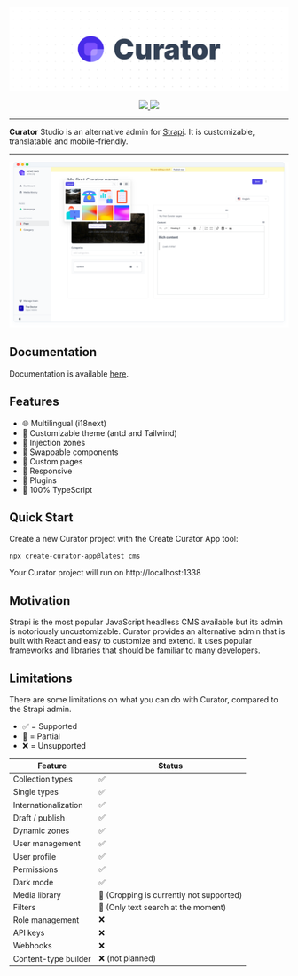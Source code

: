 ![Curator Logo](https://raw.githubusercontent.com/its-devtastic/curator/main/media/banner.png)

<div align="center">
  <a aria-label="Stars" href="https://github.com/its-devtastic/curator/stargazers">
    <img src="https://img.shields.io/github/stars/its-devtastic/curator">
  </a>
<a aria-label="NPM" href="https://www.npmjs.com/package/@curatorjs/studio">
    <img src="https://img.shields.io/npm/dm/%40curatorjs/studio">
  </a>
</div>

---

**Curator** Studio is an alternative admin for [Strapi](https://www.strapi.io). It is customizable, translatable and mobile-friendly.

---

![Preview](https://raw.githubusercontent.com/its-devtastic/curator/main/media/preview.png)

## Documentation

Documentation is available [here](https://its-devtastic.github.io/curator/).

## Features

- 🌐 Multilingual (i18next)
- 🎨 Customizable theme (antd and Tailwind)
- 🧩 Injection zones
- 🧱 Swappable components
- 📜 Custom pages
- 📱 Responsive
- 🔌 Plugins
- 💯 100% TypeScript

## Quick Start

Create a new Curator project with the Create Curator App tool:

```shell
npx create-curator-app@latest cms
```

Your Curator project will run on http://localhost:1338

## Motivation

Strapi is the most popular JavaScript headless CMS available but its admin is notoriously uncustomizable. Curator
provides an alternative admin that is built with React and easy to customize and extend. It uses popular frameworks and
libraries that should be familiar to many developers.

## Limitations

There are some limitations on what you can do with Curator, compared to the Strapi admin.

- ✅ = Supported
- 🚧 = Partial
- ❌ = Unsupported

| Feature              | Status                                    |
| -------------------- | ----------------------------------------- |
| Collection types     | ✅                                        |
| Single types         | ✅                                        |
| Internationalization | ✅                                        |
| Draft / publish      | ✅                                        |
| Dynamic zones        | ✅                                        |
| User management      | ✅                                        |
| User profile         | ✅                                        |
| Permissions          | ✅️                                       |
| Dark mode            | ✅                                        |
| Media library        | 🚧️ (Cropping is currently not supported) |
| Filters              | 🚧️ (Only text search at the moment)      |
| Role management      | ❌                                        |
| API keys             | ❌                                        |
| Webhooks             | ❌                                        |
| Content-type builder | ❌ (not planned)                          |
